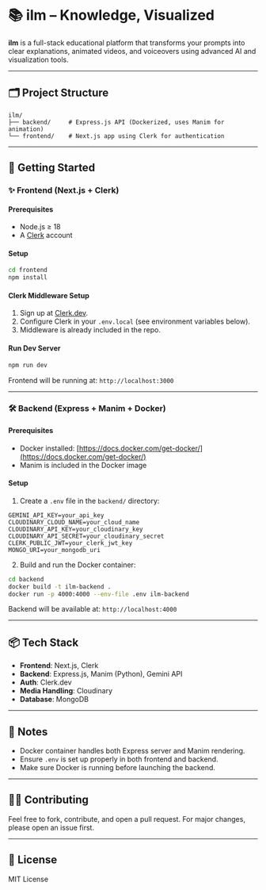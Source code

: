 # 📚 ilm – Knowledge, Visualized

**ilm** is a full-stack educational platform that transforms your prompts into clear explanations, animated videos, and voiceovers using advanced AI and visualization tools.

---

## 🗂 Project Structure

```
ilm/
├── backend/     # Express.js API (Dockerized, uses Manim for animation)
└── frontend/    # Next.js app using Clerk for authentication
```

---

## 🚀 Getting Started

### ✨ Frontend (Next.js + Clerk)

#### Prerequisites
- Node.js ≥ 18
- A [Clerk](https://clerk.dev/) account

#### Setup

```bash
cd frontend
npm install
```

#### Clerk Middleware Setup

1. Sign up at [Clerk.dev](https://clerk.dev/).
2. Configure Clerk in your `.env.local` (see environment variables below).
3. Middleware is already included in the repo.

#### Run Dev Server

```bash
npm run dev
```

Frontend will be running at: `http://localhost:3000`

---

### 🛠 Backend (Express + Manim + Docker)

#### Prerequisites
- Docker installed: [https://docs.docker.com/get-docker/](https://docs.docker.com/get-docker/)
- Manim is included in the Docker image

#### Setup

1. Create a `.env` file in the `backend/` directory:

```env
GEMINI_API_KEY=your_api_key
CLOUDINARY_CLOUD_NAME=your_cloud_name
CLOUDINARY_API_KEY=your_cloudinary_key
CLOUDINARY_API_SECRET=your_cloudinary_secret
CLERK_PUBLIC_JWT=your_clerk_jwt_key
MONGO_URI=your_mongodb_uri
```

2. Build and run the Docker container:

```bash
cd backend
docker build -t ilm-backend .
docker run -p 4000:4000 --env-file .env ilm-backend
```

Backend will be available at: `http://localhost:4000`

---

## 📦 Tech Stack

- **Frontend**: Next.js, Clerk
- **Backend**: Express.js, Manim (Python), Gemini API
- **Auth**: Clerk.dev
- **Media Handling**: Cloudinary
- **Database**: MongoDB

---

## 🧪 Notes

- Docker container handles both Express server and Manim rendering.
- Ensure `.env` is set up properly in both frontend and backend.
- Make sure Docker is running before launching the backend.

---

## 🧑‍💻 Contributing

Feel free to fork, contribute, and open a pull request. For major changes, please open an issue first.

---

## 📄 License

MIT License
